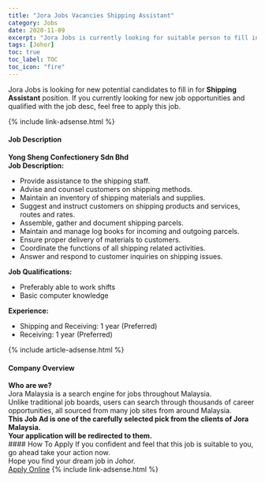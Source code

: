 ```yaml
---
title: "Jora Jobs Vacancies Shipping Assistant" 
category: Jobs 
date: 2020-11-09 
excerpt: "Jora Jobs is currently looking for suitable person to fill in the Shipping Assistant which positioned at Johor" 
tags: [Johor] 
toc: true 
toc_label: TOC 
toc_icon: "fire" 
--- 
```


<p>Jora Jobs is looking for new potential candidates to fill in for <b>Shipping Assistant</b> position. If you currently looking for new job opportunities and qualified with the job desc, feel free to apply this job.
</p>{% include link-adsense.html %} 
<div><div><div><h4>Job Description</h4></div></div><div><div><span><div><div><strong>Yong Sheng Confectionery Sdn Bhd</strong></div><div><div><strong>Job Description:</strong></div><ul><li>Provide assistance to the shipping staff.</li><li>Advise and counsel customers on shipping methods.</li><li>Maintain an inventory of shipping materials and supplies.</li><li>Suggest and instruct customers on shipping products and services, routes and rates.</li><li>Assemble, gather and document shipping parcels.</li><li>Maintain and manage log books for incoming and outgoing parcels.</li><li>Ensure proper delivery of materials to customers.</li><li>Coordinate the functions of all shipping related activities.</li><li>Answer and respond to customer inquiries on shipping issues.</li></ul><div><div><strong>Job Qualifications:</strong></div><ul><li>Preferably able to work shifts</li><li>Basic computer knowledge</li></ul><div><div><strong>Experience:</strong></div><ul><li>Shipping and Receiving: 1 year (Preferred)</li><li>Receiving: 1 year (Preferred)</li></ul></div></div></div></div></span></div></div></div> 
{% include article-adsense.html %} 
<div><div><div><h4>Company Overview</h4></div></div><div><div><span><div><div>
<strong>Who are we?</strong></div>
<div>
	Jora Malaysia is a search engine for jobs throughout Malaysia.<br>
	Unlike traditional job boards, users can search through thousands of career opportunities, all sourced from many job sites from around Malaysia.&#160;</div>
<div>
<div>
<strong>This Job Ad is one of the carefully selected pick from the clients of Jora Malaysia.</strong></div>
<div>
<strong>Your application will be redirected to them.</strong></div>
</div></div></span></div></div></div> 
#### How To Apply 
If you confident and feel that this job is suitable to you, go ahead take your action now. <br/> 
Hope you find your dream job in Johor. <br/> 
<a href="https://www.jobstreet.com.my/en/job/shipping-assistant-4420622?jobId=jobstreet-my-job-4420622&sectionRank=3&token=0~2bed4812-3996-414d-8fa9-a2ae19be0146&fr=SRP%20View%20In%20New%20Ta" class="btn btn--info" target="_blank" rel="nofollow noopenner">Apply Online</a> 
{% include link-adsense.html %} 